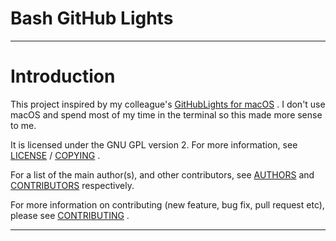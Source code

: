 # Bash GitHub Lights

----
# Introduction

This project inspired by my colleague's
[GitHubLights for macOS](https://github.com/oskarpie/GitHubLights.git) .  I
don't use macOS and spend most of my time in the terminal so this made more
sense to me.

It is licensed under the GNU GPL version 2. For more information,
see [LICENSE](LICENSE) / [COPYING](COPYING) .

For a list of the main author(s), and other contributors, see
[AUTHORS](AUTHORS.md) and [CONTRIBUTORS](CONTRIBUTORS.md) respectively.

For more information on contributing (new feature, bug fix, pull request etc),
please see [CONTRIBUTING](CONTRIBUTING.md) .

----
[//]: # ( vim: set ts=4 sw=4 et cindent tw=80 ai si syn=markdown ft=markdown: )
